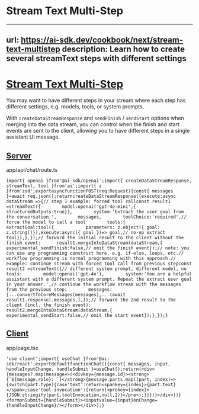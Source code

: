# Stream Text Multi-Step


---
url: https://ai-sdk.dev/cookbook/next/stream-text-multistep
description: Learn how to create several streamText steps with different settings
---


# [Stream Text Multi-Step](#stream-text-multi-step)


You may want to have different steps in your stream where each step has different settings, e.g. models, tools, or system prompts.

With `createDataStreamResponse` and `sendFinish` / `sendStart` options when merging into the data stream, you can control when the finish and start events are sent to the client, allowing you to have different steps in a single assistant UI message.


## [Server](#server)


app/api/chat/route.ts

```
import{ openai }from'@ai-sdk/openai';import{ createDataStreamResponse, streamText, tool }from'ai';import{ z }from'zod';exportasyncfunctionPOST(req:Request){const{ messages }=await req.json();returncreateDataStreamResponse({execute:async dataStream =>{// step 1 example: forced tool callconst result1 =streamText({        model:openai('gpt-4o-mini',{ structuredOutputs:true}),        system:'Extract the user goal from the conversation.',        messages,        toolChoice:'required',// force the model to call a tool        tools:{          extractGoal:tool({            parameters: z.object({ goal: z.string()}),execute:async({ goal })=> goal,// no-op extract tool}),},});// forward the initial result to the client without the finish event:      result1.mergeIntoDataStream(dataStream,{        experimental_sendFinish:false,// omit the finish event});// note: you can use any programming construct here, e.g. if-else, loops, etc.// workflow programming is normal programming with this approach.// example: continue stream with forced tool call from previous stepconst result2 =streamText({// different system prompt, different model, no tools:        model:openai('gpt-4o'),        system:'You are a helpful assistant with a different system prompt. Repeat the extract user goal in your answer.',// continue the workflow stream with the messages from the previous step:        messages:[...convertToCoreMessages(messages),...(await result1.response).messages,],});// forward the 2nd result to the client (incl. the finish event):      result2.mergeIntoDataStream(dataStream,{        experimental_sendStart:false,// omit the start event});},});}
```


## [Client](#client)


app/page.tsx

```
'use client';import{ useChat }from'@ai-sdk/react';exportdefaultfunctionChat(){const{ messages, input, handleInputChange, handleSubmit }=useChat();return(<div>{messages?.map(message=>(<divkey={message.id}><strong>{`${message.role}: `}</strong>{message.parts.map((part, index)=>{switch(part.type){case'text':return<spankey={index}>{part.text}</span>;case'tool-invocation':{return(<prekey={index}>{JSON.stringify(part.toolInvocation,null,2)}</pre>);}}})}</div>))}<formonSubmit={handleSubmit}><inputvalue={input}onChange={handleInputChange}/></form></div>);}
```
